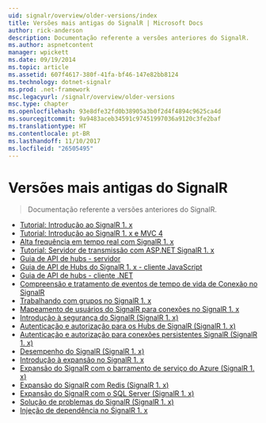 ```yaml
---
uid: signalr/overview/older-versions/index
title: Versões mais antigas do SignalR | Microsoft Docs
author: rick-anderson
description: Documentação referente a versões anteriores do SignalR.
ms.author: aspnetcontent
manager: wpickett
ms.date: 09/19/2014
ms.topic: article
ms.assetid: 607f4617-380f-41fa-bf46-147e82bb8124
ms.technology: dotnet-signalr
ms.prod: .net-framework
msc.legacyurl: /signalr/overview/older-versions
msc.type: chapter
ms.openlocfilehash: 93e8dfe32fd0b38905a3b0f2d4f4894c9625ca4d
ms.sourcegitcommit: 9a9483aceb34591c97451997036a9120c3fe2baf
ms.translationtype: HT
ms.contentlocale: pt-BR
ms.lasthandoff: 11/10/2017
ms.locfileid: "26505495"
---
```

<a name="signalr-older-versions"></a>Versões mais antigas do SignalR
====================
> Documentação referente a versões anteriores do SignalR.


- [Tutorial: Introdução ao SignalR 1. x](tutorial-getting-started-with-signalr.md)
- [Tutorial: Introdução ao SignalR 1. x e MVC 4](tutorial-getting-started-with-signalr-and-mvc-4.md)
- [Alta frequência em tempo real com SignalR 1. x](tutorial-high-frequency-realtime-with-signalr.md)
- [Tutorial: Servidor de transmissão com ASP.NET SignalR 1. x](tutorial-server-broadcast-with-aspnet-signalr.md)
- [Guia de API de hubs - servidor](signalr-1x-hubs-api-guide-server.md)
- [Guia de API de Hubs do SignalR 1. x - cliente JavaScript](signalr-1x-hubs-api-guide-javascript-client.md)
- [Guia de API de hubs - cliente .NET](signalr-1x-hubs-api-guide-net-client.md)
- [Compreensão e tratamento de eventos de tempo de vida de Conexão no SignalR](handling-connection-lifetime-events.md)
- [Trabalhando com grupos no SignalR 1. x](working-with-groups.md)
- [Mapeamento de usuários do SignalR para conexões no SignalR 1. x](mapping-users-to-connections.md)
- [Introdução à segurança do SignalR (SignalR 1. x)](introduction-to-security.md)
- [Autenticação e autorização para os Hubs de SignalR (SignalR 1. x)](hub-authorization.md)
- [Autenticação e autorização para conexões persistentes SignalR (SignalR 1. x)](persistent-connection-authorization.md)
- [Desempenho do SignalR (SignalR 1. x)](signalr-performance.md)
- [Introdução à expansão no SignalR 1. x](scaleout-in-signalr.md)
- [Expansão do SignalR com o barramento de serviço do Azure (SignalR 1. x)](scaleout-with-windows-azure-service-bus.md)
- [Expansão do SignalR com Redis (SignalR 1. x)](scaleout-with-redis.md)
- [Expansão do SignalR com o SQL Server (SignalR 1. x)](scaleout-with-sql-server.md)
- [Solução de problemas do SignalR (SignalR 1. x)](troubleshooting.md)
- [Injeção de dependência no SignalR 1. x](dependency-injection.md)
